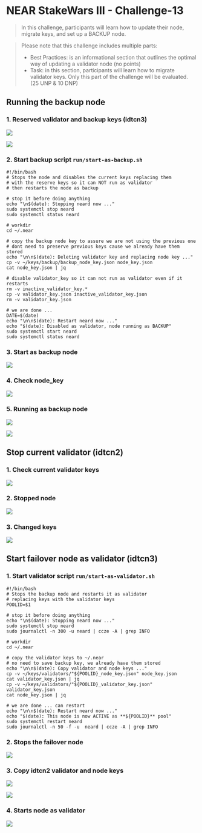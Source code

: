 # NEAR StakeWars III - Challenge-13

> In this challenge, participants will learn how to update their node, migrate keys, and set up a BACKUP node.

> Please note that this challenge includes multiple parts:
> - Best Practices: is an informational section that outlines the optimal way of updating a validator node (no points)
> - Task: in this section, participants will learn how to migrate validator keys. Only this part of the challenge will be evaluated. (25 UNP & 10 DNP)

## Running the backup node ###

### 1. Reserved validator and backup keys (idtcn3)

![](./images/Selecci%C3%B3n_001.png)

![](./images/Selecci%C3%B3n_002.png)

### 2. Start backup script `run/start-as-backup.sh`
~~~
#!/bin/bash
# Stops the node and disables the current keys replacing them 
# with the reserve keys so it can NOT run as validator 
# then restarts the node as backup

# stop it before doing anything
echo "\n$(date): Stopping neard now ..."
sudo systemctl stop neard
sudo systemctl status neard

# workdir
cd ~/.near

# copy the backup node key to assure we are not using the previous one
# dont need to preserve previous keys cause we already have them stored
echo "\n\n$(date): Deleting validator key and replacing node key ..."
cp -v ~/keys/backup/backup_node_key.json node_key.json
cat node_key.json | jq

# disable validator_key so it can not run as validator even if it restarts
rm -v inactive_validator_key.*
cp -v validator_key.json inactive_validator_key.json
rm -v validator_key.json

# we are done ... 
DATE=$(date)
echo "\n\n$(date): Restart neard now ..."
echo "$(date): Disabled as validator, node running as BACKUP"
sudo systemctl start neard
sudo systemctl status neard
~~~

### 3. Start as backup node

![](./images/Selecci%C3%B3n_004.png)

### 4. Check node_key

![](./images/Selecci%C3%B3n_006.png)

### 5. Running as backup node

![](./images/Selecci%C3%B3n_005.png)

![](./images/Selecci%C3%B3n_007.png)


## Stop current validator (idtcn2)

### 1. Check current validator keys

![](./images/Selecci%C3%B3n_008.png)

### 2. Stopped node 

![](./images/Selecci%C3%B3n_009.png)

### 3. Changed keys

![](./images/Selecci%C3%B3n_017.png)


## Start failover node as validator (idtcn3)

### 1. Start validator script `run/start-as-validator.sh`

~~~
#!/bin/bash
# Stops the backup node and restarts it as validator 
# replacing keys with the validator keys
POOLID=$1

# stop it before doing anything
echo "\n$(date): Stopping neard now ..."
sudo systemctl stop neard
sudo journalctl -n 300 -u neard | ccze -A | grep INFO

# workdir
cd ~/.near

# copy the validator keys to ~/.near
# no need to save backup key, we already have them stored 
echo "\n\n$(date): Copy validator and node keys ..."
cp -v ~/keys/validators/"${POOLID}_node_key.json" node_key.json
cat validator_key.json | jq
cp -v ~/keys/validators/"${POOLID}_validator_key.json" validator_key.json
cat node_key.json | jq

# we are done ... can restart
echo "\n\n$(date): Restart neard now ..."
echo "$(date): This node is now ACTIVE as **${POOLID}** pool"
sudo systemctl restart neard
sudo journalctl -n 50 -f -u  neard | ccze -A | grep INFO
~~~

### 2. Stops the failover node 

![](./images/Selecci%C3%B3n_010.png)

### 3. Copy idtcn2 validator and node keys

![](./images/Selecci%C3%B3n_014.png) 

![](./images/Selecci%C3%B3n_016.png)

### 4. Starts node as validator 

![](./images/Selecci%C3%B3n_015.png)
